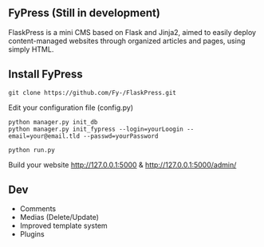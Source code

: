 FyPress (Still in development)
--------
FlaskPress is a mini CMS based on Flask and Jinja2, aimed to easily deploy content-managed websites through organized articles and pages, using simply HTML.

## Install FyPress
    git clone https://github.com/Fy-/FlaskPress.git

Edit your configuration file (config.py)

    python manager.py init_db
    python manager.py init_fypress --login=yourLoogin --email=your@email.tld --passwd=yourPassword

    python run.py

Build your website http://127.0.0.1:5000 & http://127.0.0.1:5000/admin/

## Dev ##
* Comments
* Medias (Delete/Update)
* Improved template system
* Plugins
